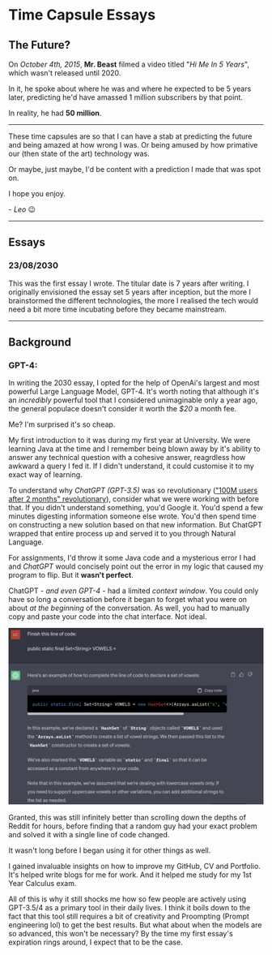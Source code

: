# Time Capsule Essays
## The Future?
On *October 4th, 2015*, **Mr. Beast** filmed a video titled "*Hi Me In 5 Years*", which wasn't released until 2020.

In it, he spoke about where he was and where he expected to be 5 years later, predicting he'd have amassed 1 million subscribers by that point. 

In reality, he had **50 million**.

---
These time capsules are so that I can have a stab at predicting the future and being amazed at how wrong I was. Or being amused by how primative our (then state of the art) technology was. 

Or maybe, just maybe, I'd be content with a prediction I made that was spot on. 

I hope you enjoy. 

*\- Leo* 😉

--- 
## Essays
### 23/08/2030

This was the first essay I wrote. The titular date is 7 years after writing. I originally envisioned the essay set 5 years after inception, but the more I brainstormed the different technologies, the more I realised the tech would need a bit more time incubating before they became mainstream. 

---
## Background 
### GPT-4:
In writing the 2030 essay, I opted for the help of OpenAi's largest and most powerful Large Language Model, GPT-4. It's worth noting that although it's an *incredibly* powerful tool that I considered unimaginable only a year ago, the general populace doesn't consider it worth the *$20* a month fee. 

Me? I'm surprised it's so cheap. 

My first introduction to it was during my first year at University. We were learning Java at the time and I remember being blown away by it's ability to answer any technical question with a  cohesive answer, reagrdless how awkward a query I fed it. If I didn't  understand, it could customise it to my exact way of learning. 

To understand why *ChatGPT (GPT-3.5)* was so revolutionary (["100M users after 2 months" revolutionary](https://www.theguardian.com/technology/2023/feb/02/chatgpt-100-million-users-open-ai-fastest-growing-app)), consider what we were working with before that. If you didn't understand something, you'd Google it. You'd spend a few minutes digesting information someone else wrote. You'd then spend time on constructing a new solution based on that new information. But ChatGPT wrapped that entire process up and served it to you through Natural Language. 

For assignments, I'd throw it some Java code and a mysterious error I had and *ChatGPT*  would concisely point out the error in my logic that caused my program to flip. But it **wasn't perfect**.

ChatGPT - *and even GPT-4* - had a limited *context window*. You could only have so long a conversation before it began to forget what you were on about *at the beginning* of the conversation. As well, you had to manually copy and paste your code into the chat interface. Not ideal.  

![ChatGPT3.5](Screenshot.png)

Granted, this was still infinitely better than scrolling down the depths of Reddit for hours, before finding that a random guy had your exact problem and solved it with a single line of code changed. 

It wasn't long before I began using it for other things as well. 

I gained invaluable insights on how to improve my GitHub, CV and Portfolio. It's helped write blogs for me for work. And it helped me study for my 1st Year Calculus exam. 

All of this is why it still shocks me how so few people are actively using GPT-3.5/4 as a primary tool in their daily lives. I think it boils down to the fact that this tool still requires a bit of creativity and Proompting (Prompt engineering lol) to get the best results. But what about when the models are so advanced, this won't be necessary? By the time my first essay's expiration rings around, I expect that to be the case. 

